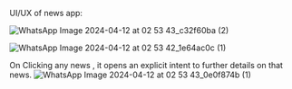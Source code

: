 UI/UX of news app:

![WhatsApp Image 2024-04-12 at 02 53 43_c32f60ba (2)](https://github.com/Falcon-jpg/News_App/assets/109679302/c79fa4bd-57d0-42b2-a36e-4fb5d555f8b5)

![WhatsApp Image 2024-04-12 at 02 53 42_1e64ac0c (1)](https://github.com/Falcon-jpg/News_App/assets/109679302/932d9061-92f8-4ba8-8182-5f1d8a37f477)

On Clicking any news , it opens an explicit intent to further details on that news.
![WhatsApp Image 2024-04-12 at 02 53 43_0e0f874b (1)](https://github.com/Falcon-jpg/News_App/assets/109679302/47a06e91-d780-458f-8b0a-509f46607b40)

